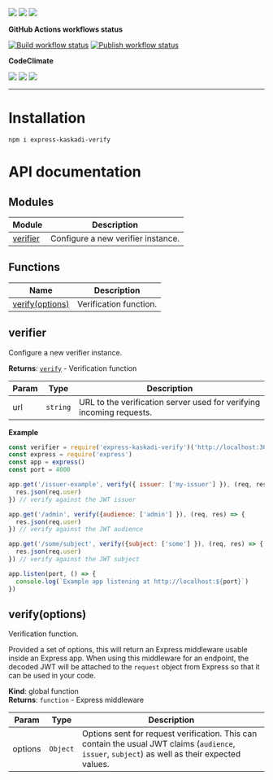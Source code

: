 ![](https://img.shields.io/github/package-json/v/kaskadi/express-kaskadi-verify)
![](https://img.shields.io/badge/code--style-standard-blue)
![](https://img.shields.io/github/license/kaskadi/express-kaskadi-verify?color=blue)

**GitHub Actions workflows status**

[![Build workflow status](https://img.shields.io/github/workflow/status/kaskadi/express-kaskadi-verify/build?label=build&logo=mocha)](https://github.com/kaskadi/express-kaskadi-verify/actions?query=workflow%3Abuild)
[![Publish workflow status](https://img.shields.io/github/workflow/status/kaskadi/express-kaskadi-verify/publish?label=publish&logo=npm)](https://github.com/kaskadi/express-kaskadi-verify/actions?query=workflow%3Apublish)

**CodeClimate**

[![](https://img.shields.io/codeclimate/maintainability/kaskadi/express-kaskadi-verify?label=maintainability&logo=Code%20Climate)](https://codeclimate.com/github/kaskadi/express-kaskadi-verify)
[![](https://img.shields.io/codeclimate/tech-debt/kaskadi/express-kaskadi-verify?label=technical%20debt&logo=Code%20Climate)](https://codeclimate.com/github/kaskadi/express-kaskadi-verify)
[![](https://img.shields.io/codeclimate/coverage/kaskadi/express-kaskadi-verify?label=test%20coverage&logo=Code%20Climate)](https://codeclimate.com/github/kaskadi/express-kaskadi-verify)

<!-- You can add badges inside of this section if you'd like -->

****

<!-- automatically generated documentation will be placed in here -->
# Installation

```
npm i express-kaskadi-verify
```

# API documentation

## Modules
Module | Description
------ | -----------
[verifier] | Configure a new verifier instance.

## Functions

Name | Description
------ | -----------
[verify(options)] | Verification function.


## verifier

Configure a new verifier instance.

**Returns**: [`verify`] - Verification function  

| Param | Type | Description |
| --- | --- | --- |
| url | `string` | URL to the verification server used for verifying incoming requests. |

**Example**  
```js
const verifier = require('express-kaskadi-verify')('http://localhost:3000') // instanciate a new verifier
const express = require('express')
const app = express()
const port = 4000

app.get('/issuer-example', verify({ issuer: ['my-issuer'] }), (req, res) => {
  res.json(req.user)
}) // verify against the JWT issuer

app.get('/admin', verify({audience: ['admin'] }), (req, res) => {
  res.json(req.user)
}) // verify against the JWT audience

app.get('/some/subject', verify({subject: ['some'] }), (req, res) => {
  res.json(req.user)
}) // verify against the JWT subject

app.listen(port, () => {
  console.log(`Example app listening at http://localhost:${port}`)
})
```

## verify(options)

Verification function.

Provided a set of options, this will return an Express middleware usable inside an Express app. When using this middleware for an endpoint, the decoded JWT will be attached to the `request` object from Express so that it can be used in your code.

**Kind**: global function  
**Returns**: `function` - Express middleware  

| Param | Type | Description |
| --- | --- | --- |
| options | `Object` | Options sent for request verification. This can contain the usual JWT claims (`audience`, `issuer`, `subject`) as well as their expected values. |

<!-- LINKS -->

[verifier]:#verifier
[`verify`]:#verifyoptions
[verify(options)]:#verifyoptions
<!-- automatically generated documentation will be placed in here -->

<!-- You can customize this template as you'd like! -->